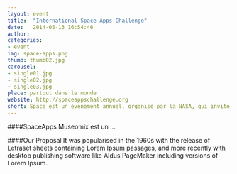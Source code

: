 ```yaml
---
layout: event
title:  "International Space Apps Challenge"
date:   2014-05-13 16:54:46
author: 
categories:
- event
img: space-apps.png
thumb: thumb02.jpg
carousel:
- single01.jpg
- single02.jpg
- single03.jpg
place: partout dans le monde 
website: http://spaceappschallenge.org
short: Space est un évènement annuel, organisé par la NASA, qui invite de amateurs de l'espace de tous profils à concevoir ensemble des applications technologiques.   
---
```

####SpaceApps 
Museomix est un ... 

####Our Proposal
It was popularised in the 1960s with the release of Letraset sheets containing Lorem Ipsum passages, and more recently with desktop publishing software like Aldus PageMaker including versions of Lorem Ipsum.